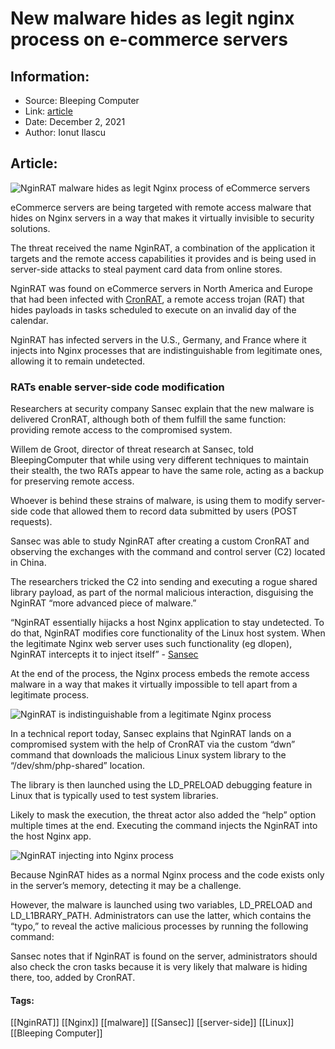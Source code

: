 # New malware hides as legit nginx process on e-commerce servers
### 

## Information:
+ Source: Bleeping Computer
+ Link: [article](https://www.bleepingcomputer.com/news/security/new-malware-hides-as-legit-nginx-process-on-e-commerce-servers/)
+ Date: December 2, 2021
+ Author: Ionut Ilascu


## Article:
![NginRAT malware hides as legit Nginx process of eCommerce servers](https://www.bleepstatic.com/content/posts/2021/12/02/Nginx_RAT.jpg)


eCommerce servers are being targeted with remote access malware that hides on Nginx servers in a way that makes it virtually invisible to security solutions.


The threat received the name NginRAT, a combination of the application it targets and the remote access capabilities it provides and is being used in server-side attacks to steal payment card data from online stores.


NginRAT was found on eCommerce servers in North America and Europe that had been infected with [CronRAT](https://www.bleepingcomputer.com/news/security/new-linux-malware-hides-in-cron-jobs-with-invalid-dates/), a remote access trojan (RAT) that hides payloads in tasks scheduled to execute on an invalid day of the calendar.


NginRAT has infected servers in the U.S., Germany, and France where it injects into Nginx processes that are indistinguishable from legitimate ones, allowing it to remain undetected.


### RATs enable server-side code modification


Researchers at security company Sansec explain that the new malware is delivered CronRAT, although both of them fulfill the same function: providing remote access to the compromised system.


Willem de Groot, director of threat research at Sansec, told BleepingComputer that while using very different techniques to maintain their stealth, the two RATs appear to have the same role, acting as a backup for preserving remote access.


Whoever is behind these strains of malware, is using them to modify server-side code that allowed them to record data submitted by users (POST requests).


Sansec was able to study NginRAT after creating a custom CronRAT and observing the exchanges with the command and control server (C2) located in China.


The researchers tricked the C2 into sending and executing a rogue shared library payload, as part of the normal malicious interaction, disguising the NginRAT “more advanced piece of malware.”



“NginRAT essentially hijacks a host Nginx application to stay undetected. To do that, NginRAT modifies core functionality of the Linux host system. When the legitimate Nginx web server uses such functionality (eg dlopen), NginRAT intercepts it to inject itself” - [Sansec](https://sansec.io/research/nginrat)



At the end of the process, the Nginx process embeds the remote access malware in a way that makes it virtually impossible to tell apart from a legitimate process.


![NginRAT is indistinguishable from a legitimate Nginx process](https://www.bleepstatic.com/images/news/u/1100723/2021/NginRATinNginxProc.jpg)


In a technical report today, Sansec explains that NginRAT lands on a compromised system with the help of CronRAT via the custom “dwn” command that downloads the malicious Linux system library to the “/dev/shm/php-shared” location.


The library is then launched using the LD\_PRELOAD debugging feature in Linux that is typically used to test system libraries.


Likely to mask the execution, the threat actor also added the “help” option multiple times at the end. Executing the command injects the NginRAT into the host Nginx app.


![NginRAT injecting into Nginx process](https://www.bleepstatic.com/images/news/u/1100723/2021/NginRAT_inject.png)


Because NginRAT hides as a normal Nginx process and the code exists only in the server’s memory, detecting it may be a challenge.


However, the malware is launched using two variables, LD\_PRELOAD and LD\_L1BRARY\_PATH. Administrators can use the latter, which contains the “typo,” to reveal the active malicious processes by running the following command:


Sansec notes that if NginRAT is found on the server, administrators should also check the cron tasks because it is very likely that malware is hiding there, too, added by CronRAT.




#### Tags:
[[NginRAT]] [[Nginx]] [[malware]] [[Sansec]] [[server-side]] [[Linux]] [[Bleeping Computer]]

